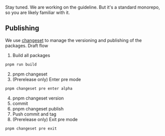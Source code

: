 Stay tuned. We are working on the guideline. But it's a standard monorepo, so you are likely familiar with it.

## Publishing

We use [changeset](https://pnpm.io/using-changesets) to manage the versioning and publishing of the packages.
Draft flow

1. Build all packages

```bash
pnpm run build
```

2. pnpm changeset
3. (Prerelease only) Enter pre mode

```bash
pnpm changeset pre enter alpha
```

4. pnpm changeset version
5. commit
6. pnpm changeset publish
7. Push commit and tag
8. (Prerelease only) Exit pre mode

```bash
pnpm changeset pre exit
```
